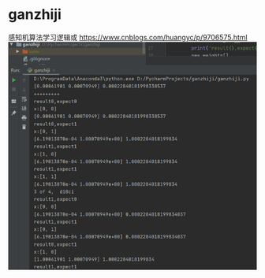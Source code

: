 # ganzhiji
感知机算法学习逻辑或
https://www.cnblogs.com/huangyc/p/9706575.html
![Image text](https://github.com/ZHAOJIABO/ganzhiji/blob/master/123.png)
